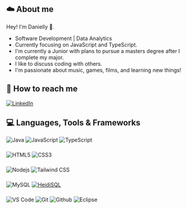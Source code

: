 

## ☁️ About me

Hey! I'm Danielly 👋.

- Software Development | Data Analytics
- Currently focusing on JavaScript and TypeScript.
- I'm currently a Junior with plans to pursue a masters degree after I complete my major.
- I like to discuss coding with others.
- I'm passionate about music, games, films, and learning new things!

## 📌 How to reach me
[![LinkedIn](https://img.shields.io/badge/LinkedIn-%230A0A20?style=for-the-badge&logo=linkedin&logoColor=white)](https://www.linkedin.com/in/danielly-costa-370806273/)

## 💻 Languages, Tools & Frameworks

![Java](https://img.shields.io/badge/Java-orange?style=flat&logo=java&logoColor=white&link=https://github.com/pranjaljain0) ![JavaScript](https://img.shields.io/badge/-JavaScript-0047AB?style=flat-square&logo=javascript) ![TypeScript](https://img.shields.io/badge/-TypeScript-6A5FCC?style=flat-square&logo=typescript&logoColor=ffffff)


### 

![HTML5](https://img.shields.io/badge/-HTML5-%23E44D27?style=flat-square&logo=html5&logoColor=white) ![CSS3](https://img.shields.io/badge/-CSS3-%231572B6?style=flat-square&logo=css3)

###

![Nodejs](https://img.shields.io/badge/-Nodejs-black?style=flat-square&logo=Node.js) ![Tailwind CSS](https://img.shields.io/badge/-Tailwind_CSS-000000?style=flat-square&logo=tailwind-css&logoColor=007ACC)


###
![MySQL](https://img.shields.io/badge/-MySQL-black?style=flat-square&logo=mysql) [![HeidiSQL](https://img.shields.io/badge/HeidiSQL-000000?style=for-the-badge&logo=heidiSQL&logoColor=white)](https://www.heidisql.com/)

###

![VS Code](http://img.shields.io/badge/-VS%20Code-000000?style=for-the-badge&logo=Visual-studio-code&logoColor=blue) ![Git](http://img.shields.io/badge/-Git-000000?style=for-the-badge&logo=Git) ![Github](http://img.shields.io/badge/-Github-000000?style=for-the-badge&logo=Github&logoColor=purple) ![Eclipse](https://img.shields.io/badge/Eclipse%20-black?style=for-the-badge&logo=eclipse&logoColor=white)
